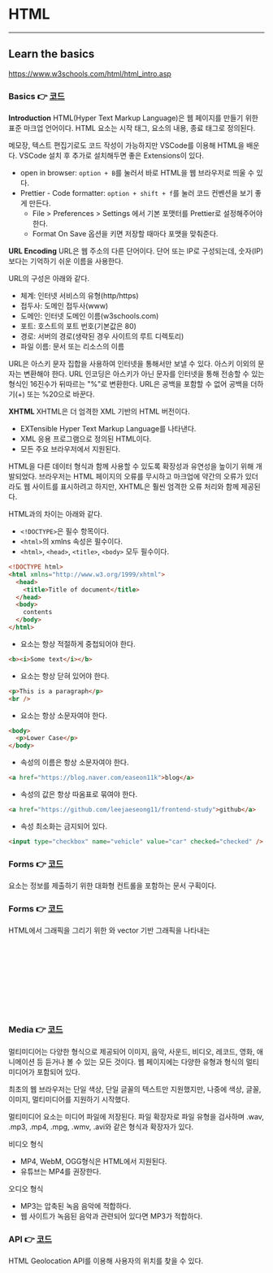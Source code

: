 # HTML

---

## Learn the basics

https://www.w3schools.com/html/html_intro.asp

### Basics 👉 [코드](https://github.com/leejaeseong11/frontend-study/tree/main/HTML/HTML%20Basics)

**Introduction**
HTML(Hyper Text Markup Language)은 웹 페이지를 만들기 위한 표준 마크업 언어이다. HTML 요소는 시작 태그, 요소의 내용, 종료 태그로 정의된다.

메모장, 텍스트 편집기로도 코드 작성이 가능하지만 VSCode를 이용해 HTML을 배운다. VSCode 설치 후 추가로 설치해두면 좋은 Extensions이 있다.

- open in browser: `option + B`를 눌러서 바로 HTML을 웹 브라우저로 띄울 수 있다.
- Prettier - Code formatter: `option + shift + f`를 눌러 코드 컨벤션을 보기 좋게 만든다.
  - File > Preferences > Settings 에서 기본 포맷터를 Prettier로 설정해주어야 한다.
  - Format On Save 옵션을 키면 저장할 때마다 포맷을 맞춰준다.

**URL Encoding**
URL은 웹 주소의 다른 단어이다.
단어 또는 IP로 구성되는데, 숫자(IP)보다는 기억하기 쉬운 이름을 사용한다.

URL의 구성은 아래와 같다.

- 체계: 인터넷 서비스의 유형(http/https)
- 접두사: 도메인 접두사(www)
- 도메인: 인터넷 도메인 이름(w3schools.com)
- 포트: 호스트의 포트 번호(기본값은 80)
- 경로: 서버의 경로(생략된 경우 사이트의 루트 디렉토리)
- 파일 이름: 문서 또는 리소스의 이름

URL은 아스키 문자 집합을 사용하여 인터넷을 통해서만 보낼 수 있다.
아스키 이외의 문자는 변환해야 한다.
URL 인코딩은 아스키가 아닌 문자를 인터넷을 통해 전송할 수 있는 형식인 16진수가 뒤따르는 "%"로 변환한다.
URL은 공백을 포함할 수 없어 공백을 더하기(+) 또는 %20으로 바꾼다.

**XHTML**
XHTML은 더 엄격한 XML 기반의 HTML 버전이다.

- EXTensible Hyper Text Markup Language를 나타낸다.
- XML 응용 프로그램으로 정의된 HTML이다.
- 모든 주요 브라우저에서 지원된다.

HTML을 다른 데이터 형식과 함께 사용할 수 있도록 확장성과 유연성을 높이기 위해 개발되었다.
브라우저는 HTML 페이지의 오류를 무시하고 마크업에 약간의 오류가 있더라도 웹 사이트를 표시하려고 하지만, XHTML은 훨씬 엄격한 오류 처리와 함께 제공된다.

HTML과의 차이는 아래와 같다.

- `<!DOCTYPE>`은 필수 항목이다.
- `<html>`의 xmlns 속성은 필수이다.
- `<html>`, `<head>`, `<title>`, `<body>` 모두 필수이다.

```html
<!DOCTYPE html>
<html xmlns="http://www.w3.org/1999/xhtml">
  <head>
    <title>Title of document</title>
  </head>
  <body>
    contents
  </body>
</html>
```

- 요소는 항상 적절하게 중첩되어야 한다.

```html
<b><i>Some text</i></b>
```

- 요소는 항상 닫혀 있어야 한다.

```html
<p>This is a paragraph</p>
<br />
```

- 요소는 항상 소문자여야 한다.

```html
<body>
  <p>Lower Case</p>
</body>
```

- 속성의 이름은 항상 소문자여야 한다.

```html
<a href="https://blog.naver.com/easeon11k">blog</a>
```

- 속성의 값은 항상 따옴표로 묶여야 한다.

```html
<a href="https://github.com/leejaeseong11/frontend-study">github</a>
```

- 속성 최소화는 금지되어 있다.

```html
<input type="checkbox" name="vehicle" value="car" checked="checked" />
```

### Forms 👉 [코드](https://github.com/leejaeseong11/frontend-study/tree/main/HTML/Basics/Forms)

<form> 요소는 정보를 제출하기 위한 대화형 컨트롤을 포함하는 문서 구획이다.

### Forms 👉 [코드](https://github.com/leejaeseong11/frontend-study/tree/main/HTML/Basics/Graphics)

HTML에서 그래픽을 그리기 위한 <canvas>와 vector 기반 그래픽을 나타내는 <svg>를 다룬다.

### Media 👉 [코드](https://github.com/leejaeseong11/frontend-study/tree/main/HTML/Basics/Media)

멀티미디어는 다양한 형식으로 제공되어 이미지, 음악, 사운드, 비디오, 레코드, 영화, 애니메이션 등 듣거나 볼 수 있는 모든 것이다.
웹 페이지에는 다양한 유형과 형식의 멀티미디어가 포함되어 있다.

최초의 웹 브라우저는 단일 색상, 단일 글꼴의 텍스트만 지원했지만, 나중에 색상, 글꼴, 이미지, 멀티미디어를 지원하기 시작했다.

멀티미디어 요소는 미디어 파일에 저장된다.
파일 확장자로 파일 유형을 검사하며 .wav, .mp3, .mp4, .mpg, .wmv, .avi와 같은 형식과 확장자가 있다.

비디오 형식

- MP4, WebM, OGG형식은 HTML에서 지원된다.
- 유튜브는 MP4를 권장한다.

오디오 형식

- MP3는 압축된 녹음 음악에 적합하다.
- 웹 사이트가 녹음된 음악과 관련되어 있다면 MP3가 적합하다.

### API 👉 [코드](https://github.com/leejaeseong11/frontend-study/tree/main/HTML/Basics/API)

HTML Geolocation API를 이용해 사용자의 위치를 찾을 수 있다.
